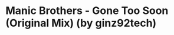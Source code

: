 <!--
id: 38533346556
link: http://tumblr.atmos.org/post/38533346556/manic-brothers-gone-too-soon-original-mix-by
slug: manic-brothers-gone-too-soon-original-mix-by
date: Sat Dec 22 2012 00:59:04 GMT-0800 (PST)
publish: 2012-12-022
tags: 
title: Manic Brothers - Gone Too Soon (Original Mix) (by ginz92tech)
-->


Manic Brothers - Gone Too Soon (Original Mix) (by ginz92tech)
=============================================================



